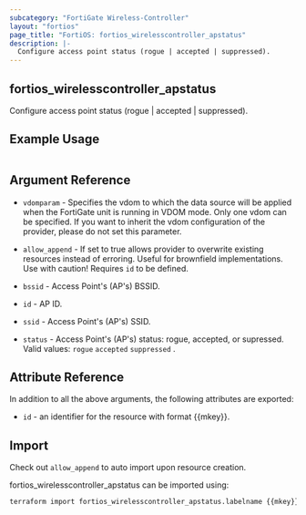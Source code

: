 ```yaml
---
subcategory: "FortiGate Wireless-Controller"
layout: "fortios"
page_title: "FortiOS: fortios_wirelesscontroller_apstatus"
description: |-
  Configure access point status (rogue | accepted | suppressed).
---
```


## fortios_wirelesscontroller_apstatus
Configure access point status (rogue | accepted | suppressed).

## Example Usage

```hcl

```

## Argument Reference
* `vdomparam` - Specifies the vdom to which the data source will be applied when the FortiGate unit is running in VDOM mode. Only one vdom can be specified. If you want to inherit the vdom configuration of the provider, please do not set this parameter.
* `allow_append` - If set to true allows provider to overwrite existing resources instead of erroring. Useful for brownfield implementations. Use with caution! Requires `id` to be defined.

* `bssid` - Access Point's (AP's) BSSID.
* `id` - AP ID.
* `ssid` - Access Point's (AP's) SSID.
* `status` - Access Point's (AP's) status: rogue, accepted, or supressed. Valid values: `rogue` `accepted` `suppressed` .

## Attribute Reference

In addition to all the above arguments, the following attributes are exported:
* `id` - an identifier for the resource with format {{mkey}}.

## Import

Check out `allow_append` to auto import upon resource creation.

fortios_wirelesscontroller_apstatus can be imported using:
```sh
terraform import fortios_wirelesscontroller_apstatus.labelname {{mkey}}
```
